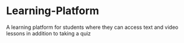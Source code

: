 # Learning-Platform
A learning platform for students where they can access text and video lessons in addition to taking a quiz
